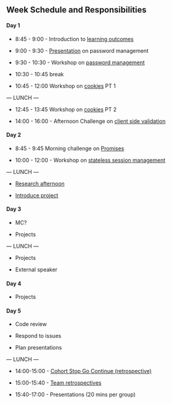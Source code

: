 ## Week Schedule and Responsibilities

#### Day 1

- 8:45 - 9:00 - Introduction to [learning outcomes](./learning-outcomes.md)

- 9:00 - 9:30 - [Presentation](https://docs.google.com/presentation/d/1EwWXNoJHxRoJxhFRvwvOr2tqslQe4PBxyDeRHWJFJH4/edit#slide=id.p1) on password management
- 9:30 - 10:30 - Workshop on [password management](https://github.com/foundersandcoders/ws-password-management)

- 10:30 - 10:45 break

- 10:45 - 12:00 Workshop on [cookies](https://github.com/foundersandcoders/ws-cookies) PT 1

— LUNCH —

- 12:45 - 13:45 Workshop on [cookies](https://github.com/foundersandcoders/ws-cookies) PT 2

- 14:00 - 16:00 - Afternoon Challenge on [client side validation](https://github.com/foundersandcoders/mc-client-side-validation)

#### Day 2

- 8:45 - 9:45 Morning challenge on [Promises](https://github.com/foundersandcoders/mc-promise-me-this)

- 10:00 - 12:00 - Workshop on [stateless session management](https://github.com/foundersandcoders/ws-jwt-stateless-session)

— LUNCH —

- [Research afternoon](./research-afternoon.md)

- [Introduce project](./project.md)

#### Day 3

- MC?

- Projects

— LUNCH —

- Projects

- External speaker

#### Day 4

- Projects

#### Day 5

- Code review

- Respond to issues

- Plan presentations

— LUNCH —

- 14:00-15:00 - [Cohort Stop Go Continue (retrospective)](https://github.com/foundersandcoders/master-reference/blob/master/coursebook/general/retrospectives.md#cohort-retrospective)

- 15:00-15:40 - [Team retrospectives](https://github.com/foundersandcoders/master-reference/blob/master/coursebook/general/retrospectives.md#team-retrospective)

- 15:40-17:00 - Presentations (20 mins per group)
